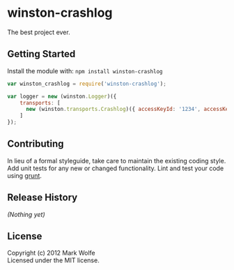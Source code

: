# winston-crashlog

The best project ever.

## Getting Started
Install the module with: `npm install winston-crashlog`

```javascript
var winston_crashlog = require('winston-crashlog');

var logger = new (winston.Logger)({
    transports: [
      new (winston.transports.Crashlog)({ accessKeyId: '1234', accessKeySecret: '4567890' })
    ]
});

```

## Contributing
In lieu of a formal styleguide, take care to maintain the existing coding style. Add unit tests for any new or changed functionality. Lint and test your code using [grunt](https://github.com/gruntjs/grunt).

## Release History
_(Nothing yet)_

## License
Copyright (c) 2012 Mark Wolfe  
Licensed under the MIT license.
